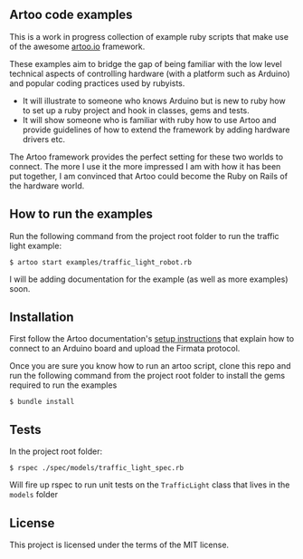 ## Artoo code examples

This is a work in progress collection of example ruby scripts that make use of the awesome [artoo.io](http://artoo.io/) framework.

These examples aim to bridge the gap of being familiar with the low level technical aspects of controlling hardware (with a platform such as Arduino) and popular coding practices used by rubyists.

+ It will illustrate to someone who knows Arduino but is new to ruby how to set up a ruby project and hook in classes, gems and tests.
+ It will show someone who is familiar with ruby how to use Artoo and provide guidelines of how to extend the framework by adding hardware drivers etc.

The Artoo framework provides the perfect setting for these two worlds to connect. The more I use it the more impressed I am with how it has been put together, I am convinced that Artoo could become the Ruby on Rails of the hardware world.         

## How to run the examples

Run the following command from the project root folder to run the traffic light example:

```
$ artoo start examples/traffic_light_robot.rb
```
I will be adding documentation for the example (as well as more examples) soon.

## Installation

First follow the Artoo documentation's [setup instructions](http://artoo.io/documentation/platforms/arduino/) that explain how to connect to an Arduino board and upload the Firmata protocol.

Once you are sure you know how to run an artoo script, clone this repo and run the following command from the project root folder to install the gems required to run the examples

```
$ bundle install
```

## Tests

In the project root folder:

```
$ rspec ./spec/models/traffic_light_spec.rb
```

Will fire up rspec to run unit tests on the `TrafficLight` class that lives in the `models` folder   

## License

This project is licensed under the terms of the MIT license.
